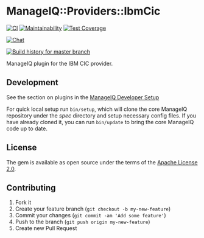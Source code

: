 # ManageIQ::Providers::IbmCic

[![CI](https://github.com/ManageIQ/manageiq-providers-ibm_cic/actions/workflows/ci.yaml/badge.svg)](https://github.com/ManageIQ/manageiq-providers-ibm_cic/actions/workflows/ci.yaml)
[![Maintainability](https://api.codeclimate.com/v1/badges/<badge_token>/maintainability)](https://codeclimate.com/github/ManageIQ/manageiq-providers-ibm_cic/maintainability)
[![Test Coverage](https://api.codeclimate.com/v1/badges/<badge_token>/test_coverage)](https://codeclimate.com/github/ManageIQ/manageiq-providers-ibm_cic/test_coverage)

[![Chat](https://badges.gitter.im/Join%20Chat.svg)](https://gitter.im/ManageIQ/manageiq-providers-ibm_cic?utm_source=badge&utm_medium=badge&utm_campaign=pr-badge&utm_content=badge)

[![Build history for master branch](https://buildstats.info/github/chart/ManageIQ/manageiq-providers-ibm_cic?branch=master&buildCount=50&includeBuildsFromPullRequest=false&showstats=false)](https://github.com/ManageIQ/manageiq-providers-ibm_cic/actions?query=branch%3Amaster)

ManageIQ plugin for the IBM CIC provider.

## Development

See the section on plugins in the [ManageIQ Developer Setup](http://manageiq.org/docs/guides/developer_setup/plugins)

For quick local setup run `bin/setup`, which will clone the core ManageIQ repository under the *spec* directory and setup necessary config files. If you have already cloned it, you can run `bin/update` to bring the core ManageIQ code up to date.

## License

The gem is available as open source under the terms of the [Apache License 2.0](http://www.apache.org/licenses/LICENSE-2.0).

## Contributing

1. Fork it
2. Create your feature branch (`git checkout -b my-new-feature`)
3. Commit your changes (`git commit -am 'Add some feature'`)
4. Push to the branch (`git push origin my-new-feature`)
5. Create new Pull Request
